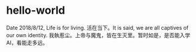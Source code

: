 # hello-world
Date 2018/8/12, Life is for living. 活在当下。It is said, we are all captives of our own identity. 我執惹尘。上帝与魔鬼，皆在生灭里。暂时如是，是否能入学AI，看能走多远。
